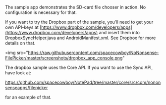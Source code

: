 
The sample app demonstrates the SD-card file chooser in action. No configuration is necessary for that.

If you want to try the Dropbox part of the sample, you'll need to get your own
API-keys at [https://www.dropbox.com/developers/apps](https://www.dropbox.com/developers/apps)
and insert them into DropboxSyncHelper.java and AndroidManifest.xml. See Dropbox for more details
on that.

<img src="https://raw.githubusercontent.com/spacecowboy/NoNonsense-FilePicker/master/screenshots/dropbox_app_console.png"
</img>

The dropbox sample uses the Core API. If you want to use the Sync API, have look at:

https://github.com/spacecowboy/NotePad/tree/master/core/src/com/nononsenseapps/filepicker

for an example of that.
